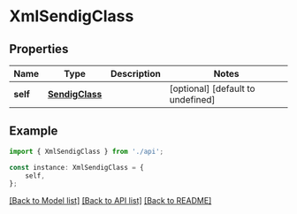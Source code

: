 # XmlSendigClass


## Properties

Name | Type | Description | Notes
------------ | ------------- | ------------- | -------------
**self** | [**SendigClass**](SendigClass.md) |  | [optional] [default to undefined]

## Example

```typescript
import { XmlSendigClass } from './api';

const instance: XmlSendigClass = {
    self,
};
```

[[Back to Model list]](../README.md#documentation-for-models) [[Back to API list]](../README.md#documentation-for-api-endpoints) [[Back to README]](../README.md)
